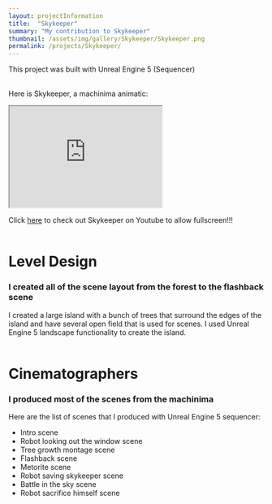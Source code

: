 ```yaml
---
layout: projectInformation
title:  "Skykeeper"
summary: "My contribution to Skykeeper"
thumbnail: /assets/img/gallery/Skykeeper/Skykeeper.png
permalink: /projects/Skykeeper/
---
```


This project was built with Unreal Engine 5 (Sequencer)<br><br>

Here is Skykeeper, a machinima animatic:
<iframe width="300" height="200"
src="https://www.youtube.com/embed/APqxm6rHP2A">
</iframe>

Click <a href="https://www.youtube.com/watch?v=APqxm6rHP2A" target="_blank">here</a> to check out Skykeeper on Youtube to allow fullscreen!!!<br><br>

<h1>Level Design</h1>

<h3>I created all of the scene layout from the forest to the flashback scene</h3>

I created a large island with a bunch of trees that surround the edges of the island and have several open field that is used for scenes. I used Unreal Engine 5 landscape functionality to create the island.<br><br>

<h1>Cinematographers</h1>

<h3>I produced most of the scenes from the machinima</h3>

Here are the list of scenes that I produced with Unreal Engine 5 sequencer:
- Intro scene
- Robot looking out the window scene
- Tree growth montage scene
- Flashback scene
- Metorite scene
- Robot saving skykeeper scene
- Battle in the sky scene
- Robot sacrifice himself scene